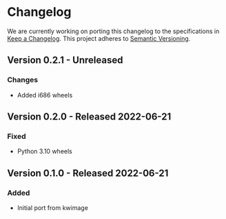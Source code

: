 # Changelog

We are currently working on porting this changelog to the specifications in
[Keep a Changelog](https://keepachangelog.com/en/1.0.0/).
This project adheres to [Semantic Versioning](https://semver.org/spec/v2.0.0.html).

## Version 0.2.1 - Unreleased

### Changes
* Added i686 wheels

## Version 0.2.0 - Released 2022-06-21

### Fixed
* Python 3.10 wheels

## Version 0.1.0 - Released 2022-06-21

### Added
* Initial port from kwimage
